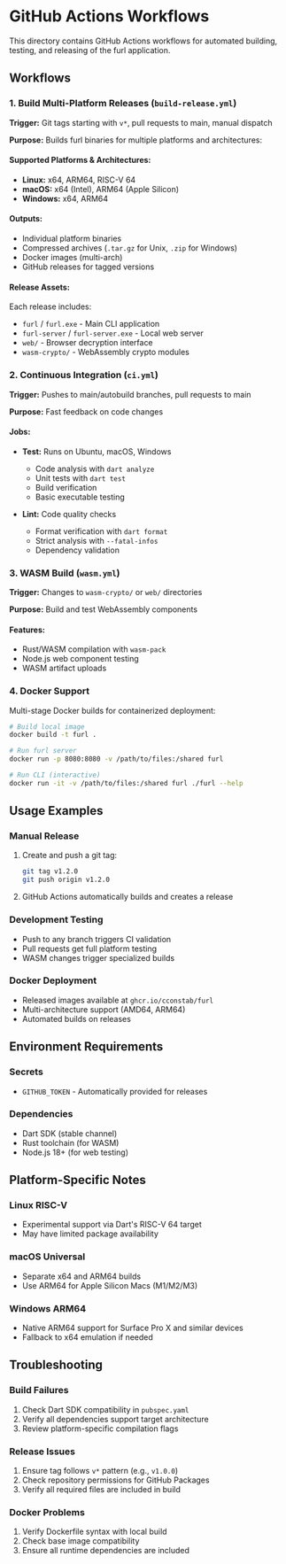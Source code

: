 # GitHub Actions Workflows

This directory contains GitHub Actions workflows for automated building, testing, and releasing of the furl application.

## Workflows

### 1. Build Multi-Platform Releases (`build-release.yml`)

**Trigger:** Git tags starting with `v*`, pull requests to main, manual dispatch

**Purpose:** Builds furl binaries for multiple platforms and architectures:

#### Supported Platforms & Architectures:
- **Linux:** x64, ARM64, RISC-V 64
- **macOS:** x64 (Intel), ARM64 (Apple Silicon)  
- **Windows:** x64, ARM64

#### Outputs:
- Individual platform binaries
- Compressed archives (`.tar.gz` for Unix, `.zip` for Windows)
- Docker images (multi-arch)
- GitHub releases for tagged versions

#### Release Assets:
Each release includes:
- `furl` / `furl.exe` - Main CLI application
- `furl-server` / `furl-server.exe` - Local web server
- `web/` - Browser decryption interface
- `wasm-crypto/` - WebAssembly crypto modules

### 2. Continuous Integration (`ci.yml`)

**Trigger:** Pushes to main/autobuild branches, pull requests to main

**Purpose:** Fast feedback on code changes

#### Jobs:
- **Test:** Runs on Ubuntu, macOS, Windows
  - Code analysis with `dart analyze`
  - Unit tests with `dart test`
  - Build verification
  - Basic executable testing

- **Lint:** Code quality checks
  - Format verification with `dart format`
  - Strict analysis with `--fatal-infos`
  - Dependency validation

### 3. WASM Build (`wasm.yml`)

**Trigger:** Changes to `wasm-crypto/` or `web/` directories

**Purpose:** Build and test WebAssembly components

#### Features:
- Rust/WASM compilation with `wasm-pack`
- Node.js web component testing
- WASM artifact uploads

### 4. Docker Support

Multi-stage Docker builds for containerized deployment:

```bash
# Build local image
docker build -t furl .

# Run furl server
docker run -p 8080:8080 -v /path/to/files:/shared furl

# Run CLI (interactive)
docker run -it -v /path/to/files:/shared furl ./furl --help
```

## Usage Examples

### Manual Release
1. Create and push a git tag:
   ```bash
   git tag v1.2.0
   git push origin v1.2.0
   ```
2. GitHub Actions automatically builds and creates a release

### Development Testing
- Push to any branch triggers CI validation
- Pull requests get full platform testing
- WASM changes trigger specialized builds

### Docker Deployment
- Released images available at `ghcr.io/cconstab/furl`
- Multi-architecture support (AMD64, ARM64)
- Automated builds on releases

## Environment Requirements

### Secrets
- `GITHUB_TOKEN` - Automatically provided for releases

### Dependencies
- Dart SDK (stable channel)
- Rust toolchain (for WASM)
- Node.js 18+ (for web testing)

## Platform-Specific Notes

### Linux RISC-V
- Experimental support via Dart's RISC-V 64 target
- May have limited package availability

### macOS Universal
- Separate x64 and ARM64 builds
- Use ARM64 for Apple Silicon Macs (M1/M2/M3)

### Windows ARM64
- Native ARM64 support for Surface Pro X and similar devices
- Fallback to x64 emulation if needed

## Troubleshooting

### Build Failures
1. Check Dart SDK compatibility in `pubspec.yaml`
2. Verify all dependencies support target architecture
3. Review platform-specific compilation flags

### Release Issues
1. Ensure tag follows `v*` pattern (e.g., `v1.0.0`)
2. Check repository permissions for GitHub Packages
3. Verify all required files are included in build

### Docker Problems
1. Verify Dockerfile syntax with local build
2. Check base image compatibility
3. Ensure all runtime dependencies are included
